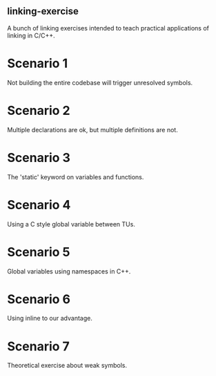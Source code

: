 ## linking-exercise
A bunch of linking exercises intended to teach practical applications of linking in C/C++.

# Scenario 1
Not building the entire codebase will trigger unresolved symbols.

# Scenario 2
Multiple declarations are ok, but multiple definitions are not.

# Scenario 3
The 'static' keyword on variables and functions.

# Scenario 4
Using a C style global variable between TUs.

# Scenario 5
Global variables using namespaces in C++.

# Scenario 6
Using inline to our advantage.

# Scenario 7
Theoretical exercise about weak symbols.